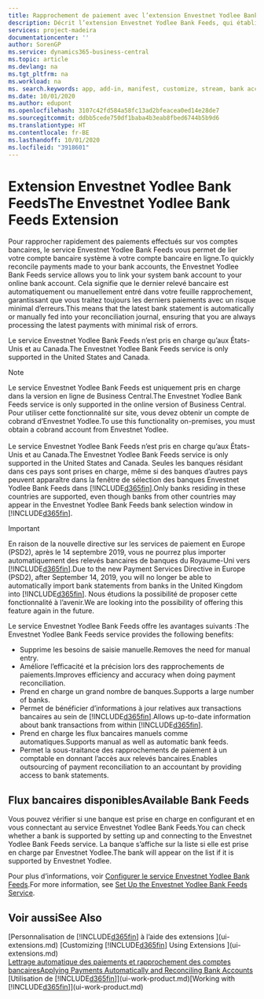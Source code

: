 ```yaml
---
title: Rapprochement de paiement avec l’extension Envestnet Yodlee Bank Feeds | Microsoft Docs
description: Décrit l’extension Envestnet Yodlee Bank Feeds, qui établit des liaisons avec les comptes bancaires afin que vous puissiez rapidement rapprocher les paiements.
services: project-madeira
documentationcenter: ''
author: SorenGP
ms.service: dynamics365-business-central
ms.topic: article
ms.devlang: na
ms.tgt_pltfrm: na
ms.workload: na
ms. search.keywords: app, add-in, manifest, customize, stream, bank account link
ms.date: 10/01/2020
ms.author: edupont
ms.openlocfilehash: 3107c42fd584a58fc13ad2bfeacea0ed14e28de7
ms.sourcegitcommit: ddbb5cede750df1baba4b3eab8fbed6744b5b9d6
ms.translationtype: HT
ms.contentlocale: fr-BE
ms.lasthandoff: 10/01/2020
ms.locfileid: "3918601"
---
```

# <a name="the-envestnet-yodlee-bank-feeds-extension"></a><span data-ttu-id="a7af5-103">Extension Envestnet Yodlee Bank Feeds</span><span class="sxs-lookup"><span data-stu-id="a7af5-103">The Envestnet Yodlee Bank Feeds Extension</span></span>
<span data-ttu-id="a7af5-104">Pour rapprocher rapidement des paiements effectués sur vos comptes bancaires, le service Envestnet Yodlee Bank Feeds vous permet de lier votre compte bancaire système à votre compte bancaire en ligne.</span><span class="sxs-lookup"><span data-stu-id="a7af5-104">To quickly reconcile payments made to your bank accounts, the Envestnet Yodlee Bank Feeds service allows you to link your system bank account to your online bank account.</span></span> <span data-ttu-id="a7af5-105">Cela signifie que le dernier relevé bancaire est automatiquement ou manuellement entré dans votre feuille rapprochement, garantissant que vous traitez toujours les derniers paiements avec un risque minimal d’erreurs.</span><span class="sxs-lookup"><span data-stu-id="a7af5-105">This means that the latest bank statement is automatically or manually fed into your reconciliation journal, ensuring that you are always processing the latest payments with minimal risk of errors.</span></span>

<span data-ttu-id="a7af5-106">Le service Envestnet Yodlee Bank Feeds n’est pris en charge qu’aux États-Unis et au Canada.</span><span class="sxs-lookup"><span data-stu-id="a7af5-106">The Envestnet Yodlee Bank Feeds service is only supported in the United States and Canada.</span></span>

> [!NOTE]
> <span data-ttu-id="a7af5-107">Le service Envestnet Yodlee Bank Feeds est uniquement pris en charge dans la version en ligne de Business Central.</span><span class="sxs-lookup"><span data-stu-id="a7af5-107">The Envestnet Yodlee Bank Feeds service is only supported in the online version of Business Central.</span></span> <span data-ttu-id="a7af5-108">Pour utiliser cette fonctionnalité sur site, vous devez obtenir un compte de cobrand d’Envestnet Yodlee.</span><span class="sxs-lookup"><span data-stu-id="a7af5-108">To use this functionality on-premises, you must obtain a cobrand account from Envestnet Yodlee.</span></span><br /><br />
> <span data-ttu-id="a7af5-109">Le service Envestnet Yodlee Bank Feeds n’est pris en charge qu’aux États-Unis et au Canada.</span><span class="sxs-lookup"><span data-stu-id="a7af5-109">The Envestnet Yodlee Bank Feeds service is only supported in the United States and Canada.</span></span>
> <span data-ttu-id="a7af5-110">Seules les banques résidant dans ces pays sont prises en charge, même si des banques d’autres pays peuvent apparaître dans la fenêtre de sélection des banques Envestnet Yodlee Bank Feeds dans [!INCLUDE[d365fin](includes/d365fin_md.md)].</span><span class="sxs-lookup"><span data-stu-id="a7af5-110">Only banks residing in these countries are supported, even though banks from other countries may appear in the Envestnet Yodlee Bank Feeds bank selection window in [!INCLUDE[d365fin](includes/d365fin_md.md)].</span></span>

> [!IMPORTANT]
> <span data-ttu-id="a7af5-111">En raison de la nouvelle directive sur les services de paiement en Europe (PSD2), après le 14 septembre 2019, vous ne pourrez plus importer automatiquement des relevés bancaires de banques du Royaume-Uni vers [!INCLUDE[d365fin](includes/d365fin_md.md)].</span><span class="sxs-lookup"><span data-stu-id="a7af5-111">Due to the new Payment Services Directive in Europe (PSD2), after September 14, 2019, you will no longer be able to automatically import bank statements from banks in the United Kingdom into [!INCLUDE[d365fin](includes/d365fin_md.md)].</span></span> <span data-ttu-id="a7af5-112">Nous étudions la possibilité de proposer cette fonctionnalité à l’avenir.</span><span class="sxs-lookup"><span data-stu-id="a7af5-112">We are looking into the possibility of offering this feature again in the future.</span></span>

<span data-ttu-id="a7af5-113">Le service Envestnet Yodlee Bank Feeds offre les avantages suivants :</span><span class="sxs-lookup"><span data-stu-id="a7af5-113">The Envestnet Yodlee Bank Feeds service provides the following benefits:</span></span>

* <span data-ttu-id="a7af5-114">Supprime les besoins de saisie manuelle.</span><span class="sxs-lookup"><span data-stu-id="a7af5-114">Removes the need for manual entry.</span></span>
* <span data-ttu-id="a7af5-115">Améliore l’efficacité et la précision lors des rapprochements de paiements.</span><span class="sxs-lookup"><span data-stu-id="a7af5-115">Improves efficiency and accuracy when doing payment reconciliation.</span></span>
* <span data-ttu-id="a7af5-116">Prend en charge un grand nombre de banques.</span><span class="sxs-lookup"><span data-stu-id="a7af5-116">Supports a large number of banks.</span></span>
* <span data-ttu-id="a7af5-117">Permet de bénéficier d’informations à jour relatives aux transactions bancaires au sein de [!INCLUDE[d365fin](includes/d365fin_md.md)].</span><span class="sxs-lookup"><span data-stu-id="a7af5-117">Allows up-to-date information about bank transactions from within [!INCLUDE[d365fin](includes/d365fin_md.md)].</span></span>
* <span data-ttu-id="a7af5-118">Prend en charge les flux bancaires manuels comme automatiques.</span><span class="sxs-lookup"><span data-stu-id="a7af5-118">Supports manual as well as automatic bank feeds.</span></span>
* <span data-ttu-id="a7af5-119">Permet la sous-traitance des rapprochements de paiement à un comptable en donnant l’accès aux relevés bancaires.</span><span class="sxs-lookup"><span data-stu-id="a7af5-119">Enables outsourcing of payment reconciliation to an accountant by providing access to bank statements.</span></span>

## <a name="available-bank-feeds"></a><span data-ttu-id="a7af5-120">Flux bancaires disponibles</span><span class="sxs-lookup"><span data-stu-id="a7af5-120">Available Bank Feeds</span></span>
<span data-ttu-id="a7af5-121">Vous pouvez vérifier si une banque est prise en charge en configurant et en vous connectant au service Envestnet Yodlee Bank Feeds.</span><span class="sxs-lookup"><span data-stu-id="a7af5-121">You can check whether a bank is supported by setting up and connecting to the Envestnet Yodlee Bank Feeds service.</span></span> <span data-ttu-id="a7af5-122">La banque s’affiche sur la liste si elle est prise en charge par Envestnet Yodlee.</span><span class="sxs-lookup"><span data-stu-id="a7af5-122">The bank will appear on the list if it is supported by Envestnet Yodlee.</span></span>

<span data-ttu-id="a7af5-123">Pour plus d’informations, voir [Configurer le service Envestnet Yodlee Bank Feeds](bank-how-setup-bank-statement-service.md).</span><span class="sxs-lookup"><span data-stu-id="a7af5-123">For more information, see [Set Up the Envestnet Yodlee Bank Feeds Service](bank-how-setup-bank-statement-service.md).</span></span>

## <a name="see-also"></a><span data-ttu-id="a7af5-124">Voir aussi</span><span class="sxs-lookup"><span data-stu-id="a7af5-124">See Also</span></span>
<span data-ttu-id="a7af5-125">[Personnalisation de [!INCLUDE[d365fin](includes/d365fin_md.md)] à l’aide des extensions ](ui-extensions.md)  </span><span class="sxs-lookup"><span data-stu-id="a7af5-125">[Customizing [!INCLUDE[d365fin](includes/d365fin_md.md)] Using Extensions ](ui-extensions.md)  </span></span>  
[<span data-ttu-id="a7af5-126">Lettrage automatique des paiements et rapprochement des comptes bancaires</span><span class="sxs-lookup"><span data-stu-id="a7af5-126">Applying Payments Automatically and Reconciling Bank Accounts</span></span>](receivables-apply-payments-auto-reconcile-bank-accounts.md)  
<span data-ttu-id="a7af5-127">[Utilisation de [!INCLUDE[d365fin](includes/d365fin_md.md)]](ui-work-product.md)</span><span class="sxs-lookup"><span data-stu-id="a7af5-127">[Working with [!INCLUDE[d365fin](includes/d365fin_md.md)]](ui-work-product.md)</span></span>
